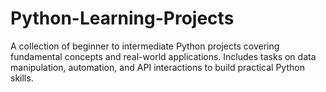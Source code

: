 # Python-Learning-Projects
 A collection of beginner to intermediate Python projects covering fundamental concepts and real-world applications. Includes tasks on data manipulation, automation, and API interactions to build practical Python skills.
